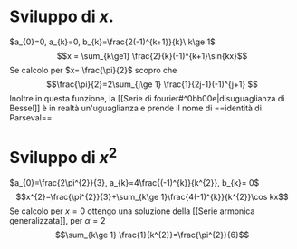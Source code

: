 # Sviluppo di $x$.
$a_{0}=0, a_{k}=0, b_{k}=\frac{2(-1)^{k+1}}{k}\ k\ge 1$
$$x = \sum_{k\ge1}  \frac{2}{k}(-1)^{k+1}\sin{kx}$$
Se calcolo per $x= \frac{\pi}{2}$ scopro che 
$$\frac{\pi}{2}=2\sum_{j\ge 1} \frac{1}{2j-1}(-1)^{j+1}  $$
Inoltre in questa funzione, la [[Serie di fourier#^0bb00e|disuguaglianza di Bessel]] è in realtà un'uguaglianza e prende il nome di ==identità di Parseval==. 
# Sviluppo di $x^{2}$
$a_{0}=\frac{2\pi^{2}}{3}, a_{k}=4\frac{(-1)^{k}}{k^{2}}, b_{k}= 0$
$$x^{2}=\frac{\pi^{2}}{3}+\sum_{k\ge 1}\frac{4(-1)^{k}}{k^{2}}\cos kx$$
Se calcolo per $x=0$ ottengo una soluzione della [[Serie armonica generalizzata]], per $\alpha = 2$
$$\sum_{k\ge 1} \frac{1}{k^{2}}=\frac{\pi^{2}}{6}$$
